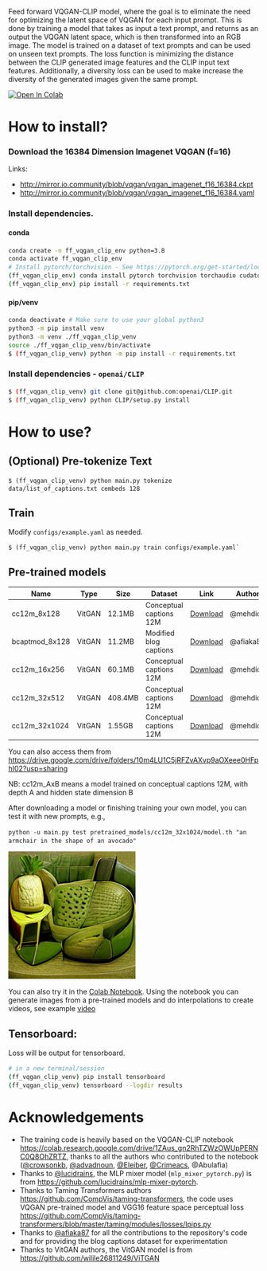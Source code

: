 Feed forward VQGAN-CLIP model, where the goal is to eliminate the need for optimizing the latent
space of VQGAN for each input prompt. This  is done by training a model that takes as input
a text prompt, and returns as an output the VQGAN latent space, which is then
transformed into an RGB image. The model is trained on a dataset of text prompts
and can be used on unseen text prompts.
The loss function is minimizing the distance between the CLIP generated image 
features and the CLIP input text features. Additionally, a diversity loss can be used to make increase 
the diversity of the generated images given the same prompt.

[![Open In Colab][colab-badge]][colab-notebook]

[colab-notebook]: <https://colab.research.google.com/drive/1N8vvdhkvLaMefTIW_WYuJa-FflqyBnHr?usp=sharing>
[colab-badge]: <https://colab.research.google.com/assets/colab-badge.svg>

# How to install?

### Download the 16384 Dimension Imagenet VQGAN (f=16)

Links:
- http://mirror.io.community/blob/vqgan/vqgan_imagenet_f16_16384.ckpt
- http://mirror.io.community/blob/vqgan/vqgan_imagenet_f16_16384.yaml

### Install dependencies. 

#### conda
```bash
conda create -n ff_vqgan_clip_env python=3.8
conda activate ff_vqgan_clip_env
# Install pytorch/torchvision - See https://pytorch.org/get-started/locally/ for more info.
(ff_vqgan_clip_env) conda install pytorch torchvision torchaudio cudatoolkit=11.1 -c pytorch -c nvidia
(ff_vqgan_clip_env) pip install -r requirements.txt
```
#### pip/venv
```bash
conda deactivate # Make sure to use your global python3
python3 -m pip install venv
python3 -m venv ./ff_vqgan_clip_venv
source ./ff_vqgan_clip_venv/bin/activate
$ (ff_vqgan_clip_venv) python -m pip install -r requirements.txt
```

### Install dependencies - `openai/CLIP`
```bash
$ (ff_vqgan_clip_venv) git clone git@github.com:openai/CLIP.git
$ (ff_vqgan_clip_venv) python CLIP/setup.py install
```

# How to use?


## (Optional) Pre-tokenize Text
```
$ (ff_vqgan_clip_venv) python main.py tokenize data/list_of_captions.txt cembeds 128
```

## Train

Modify `configs/example.yaml` as needed.  

```
$ (ff_vqgan_clip_venv) python main.py train configs/example.yaml`
```


## Pre-trained models


| Name           | Type   | Size    | Dataset                 | Link                                                                                            | Author   |
|----------------|--------|---------|-------------------------|-------------------------------------------------------------------------------------------------|----------|
| cc12m_8x128    | VitGAN | 12.1MB  | Conceptual captions 12M | [Download](https://drive.google.com/file/d/1NgbKRJUhFxvkb04AM9E0uRLd_5Hp1dll/view?usp=sharing)  | @mehdidc |
| bcaptmod_8x128 | VitGAN | 11.2MB  | Modified blog captions  | [Download](https://github.com/mehdidc/feed_forward_vqgan_clip/files/6878366/model.th.zip)       | @afiaka87|
| cc12m_16x256   | VitGAN | 60.1MB  | Conceptual captions 12M | [Download](https://drive.google.com/file/d/1MvkqHzkeP62Sgoq6Sa52acxdEY2kD-47/view?usp=sharing)  | @mehdidc |
| cc12m_32x512   | VitGAN | 408.4MB | Conceptual captions 12M | [Download](https://drive.google.com/file/d/14QVdFcn2haaESnZduu1Z2D2-_-VIhTQj/view?usp=sharing)  | @mehdidc |
| cc12m_32x1024  | VitGAN | 1.55GB  | Conceptual captions 12M | [Download](https://drive.google.com/file/d/1GevpgoQ3FPeCEOcd7xUuGFOOhy38hA0i/view?usp=sharing]) | @mehdidc |

You can also access them from <https://drive.google.com/drive/folders/10m4LU1C5jRFZvAXvp9aOXeee0HFphI02?usp=sharing>

NB: cc12m_AxB means a model trained on conceptual captions 12M, with depth A and hidden state dimension B

After downloading a model or finishing training your own model, you can test it with new prompts, e.g.,

`python -u main.py test pretrained_models/cc12m_32x1024/model.th "an armchair in the shape of an avocado"`

![](images/avocado_chair.png)

You can also try it in the [Colab Notebook](https://colab.research.google.com/drive/1N8vvdhkvLaMefTIW_WYuJa-FflqyBnHr?usp=sharing).
Using the notebook you can generate images from a pre-trained models and do interpolations to create videos, see example [video](https://drive.google.com/file/d/1wA-QsBWA7dV74L-CpL753ITHdbgj2tVg/view?usp=sharing)

## Tensorboard:
Loss will be output for tensorboard.
```bash
# in a new terminal/session
(ff_vqgan_clip_venv) pip install tensorboard
(ff_vqgan_clip_venv) tensorboard --logdir results
```

# Acknowledgements

- The training code is heavily based on the VQGAN-CLIP notebook <https://colab.research.google.com/drive/1ZAus_gn2RhTZWzOWUpPERNC0Q8OhZRTZ>, thanks
to all the authors who contributed to the notebook ([@crowsonkb](https://github.com/crowsonkb), [@advadnoun](https://twitter.com/advadnoun), [@Eleiber](https://github.com/Eleiber), [@Crimeacs](https://twitter.com/earthml1), @Abulafia)
- Thanks to [@lucidrains](https://github.com/lucidrains), the MLP mixer model (`mlp_mixer_pytorch.py`)  is from <https://github.com/lucidrains/mlp-mixer-pytorch>.
- Thanks to Taming Transformers authors <https://github.com/CompVis/taming-transformers>, the code uses VQGAN pre-trained model and
VGG16 feature space perceptual loss <https://github.com/CompVis/taming-transformers/blob/master/taming/modules/losses/lpips.py>
- Thanks to [@afiaka87](https://github.com/afiaka87) for all the contributions to the repository's code and for providing the blog captions dataset for experimentation
- Thanks to VitGAN authors, the VitGAN model is from <https://github.com/wilile26811249/ViTGAN>
